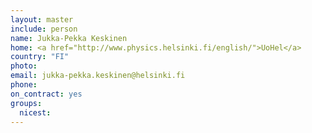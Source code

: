 ```yaml
---
layout: master
include: person
name: Jukka-Pekka Keskinen
home: <a href="http://www.physics.helsinki.fi/english/">UoHel</a>
country: "FI"
photo:
email: jukka-pekka.keskinen@helsinki.fi
phone:
on_contract: yes
groups:
  nicest:
---
```

